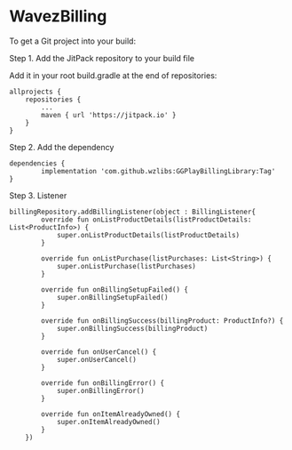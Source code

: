 # WavezBilling

To get a Git project into your build:

Step 1. Add the JitPack repository to your build file

Add it in your root build.gradle at the end of repositories:

	allprojects {
		repositories {
			...
			maven { url 'https://jitpack.io' }
		}
	}
  
Step 2. Add the dependency

	dependencies {
	        implementation 'com.github.wzlibs:GGPlayBillingLibrary:Tag'
	}


Step 3. Listener

	billingRepository.addBillingListener(object : BillingListener{
            override fun onListProductDetails(listProductDetails: List<ProductInfo>) {
                super.onListProductDetails(listProductDetails)
            }

            override fun onListPurchase(listPurchases: List<String>) {
                super.onListPurchase(listPurchases)
            }

            override fun onBillingSetupFailed() {
                super.onBillingSetupFailed()
            }

            override fun onBillingSuccess(billingProduct: ProductInfo?) {
                super.onBillingSuccess(billingProduct)
            }

            override fun onUserCancel() {
                super.onUserCancel()
            }

            override fun onBillingError() {
                super.onBillingError()
            }

            override fun onItemAlreadyOwned() {
                super.onItemAlreadyOwned()
            }
        })
